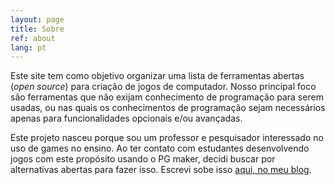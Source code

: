 ```yaml
---
layout: page
title: Sobre
ref: about
lang: pt
---
```


Este site tem como objetivo organizar uma lista de ferramentas abertas (*open source*) para criação de jogos de computador. Nosso principal foco são ferramentas que não exijam conhecimento de programação para serem usadas, ou nas quais os conhecimentos de programação sejam necessários apenas para funcionalidades opcionais e/ou avançadas.

Este projeto nasceu porque sou um professor e pesquisador interessado no uso de games no ensino. Ao ter contato com estudantes desenvolvendo jogos com este propósito usando o PG maker, decidi buscar por alternativas abertas para fazer isso. Escrevi sobe isso [aqui, no meu blog](https://medium.com/hip%C3%B3tese-nula/ferramentas-abertas-para-criar-jogos-3d4efafa5f1b).
